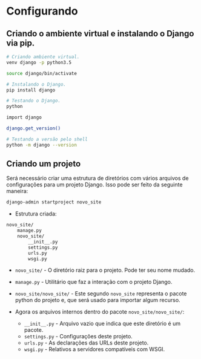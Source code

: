 # Configurando
  
## Criando o ambiente virtual e instalando o Django via pip.
  
```sh
# Criando ambiente virtual.
venv django -p python3.5

source django/bin/activate

# Instalando o Django.
pip install django

# Testando o Django.
python

import django

django.get_version()

# Testando a versão pelo shell
python -m django --version
```
  
## Criando um projeto
  
Será necessário criar uma estrutura de diretórios com vários arquivos de configurações para um projeto Django. Isso pode ser feito da seguinte maneira:
  
```sh
django-admin startproject novo_site
```
  
* Estrutura criada:
  
```sh
novo_site/
    manage.py
    novo_site/
        __init__.py
        settings.py
        urls.py
        wsgi.py
```
  
- `novo_site/` - O diretório raiz para o projeto. Pode ter seu nome mudado.
  
- `manage.py` - Utilitário que faz a interação com o projeto Django.
  
- `novo_site/novo_site/` - Este segundo `novo_site` representa o pacote python do projeto e, que será usado para importar algum recurso.
  
- Agora os arquivos internos dentro do pacote `novo_site/novo_site/`:
  
    - `__init__.py` - Arquivo vazio que indica que este diretório é um pacote.  
    - `settings.py` - Configurações deste projeto.  
    - `urls.py` - As declarações das URLs deste projeto.  
    - `wsgi.py` - Relativos a servidores compatíveis com WSGI.  
  
